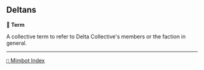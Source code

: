 ## Deltans

**📑 Term**

A collective term to refer to Delta Collective's members or the faction in general.


-----
[`📑` Mimbot Index](<https://zeithalt.github.io/r/#b730>)
<!---
keywords:
aliases:
-->